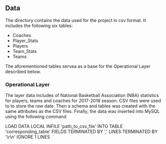 ## Data

The directory contains the data used for the project in csv format. It includes the following six tables: 

* Coaches
* Player_Stats
* Players 
* Team_Stats 
* Teams

The aforementioned tables servea as a base for the Operational Layer described below. 

### Operational Layer 

The layer data includes of National Basketball Association (NBA) statistics for players, teams and coaches for 2017-2018 season. CSV files were used to to store the raw date. Then a schema and tables was created with the same attributes as the CSV files. Finally, the data was inserted into MySQL using the following command 

LOAD DATA 
LOCAL INFILE 'path_to_csv_file'
INTO TABLE 'corresponding_table'
FIELDS TERMINATED BY ','
LINES TERMINATED BY '\r\n'
IGNORE 1 LINES 
